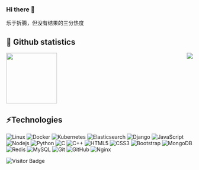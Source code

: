 ### Hi there 👋

<!--
**kidlo-th/kidlo-th** is a ✨ _special_ ✨ repository because its `README.md` (this file) appears on your GitHub profile.

Here are some ideas to get you started:

- 🔭 I’m currently working on ...
- 🌱 I’m currently learning ...
- 👯 I’m looking to collaborate on ...
- 🤔 I’m looking for help with ...
- 💬 Ask me about ...
- 📫 How to reach me: ...
- 😄 Pronouns: ...
- ⚡ Fun fact: ...
-->


乐于折腾，但没有结果的三分热度
<!--
[![Linkedin Badge](https://img.shields.io/badge/-ludehsar-blue?style=flat-square&logo=Linkedin&logoColor=white&link=https://www.linkedin.com/in/ludehsar/)](https://www.linkedin.com/in/ludehsar/)
[![Medium Badge](https://img.shields.io/badge/rashedul-alam-12100E?style=flat-square&logo=medium&logoColor=white&link=https://rashedul-alam.medium.com/)](https://rashedul-alam.medium.com/)
[![Gmail Badge](https://img.shields.io/badge/-mdraanik12@gmail.com-c14438?style=flat-square&logo=Gmail&logoColor=white&link=mailto:mdraanik12@gmail.com)](mailto:mdraanik12@gmail.com)
[![Facebook Badge](https://img.shields.io/badge/rashedul.alam.anik.2-1877F2?style=flat-square&logo=facebook&logoColor=white&link=https://www.facebook.com/rashedul.alam.anik.2/)](https://www.facebook.com/rashedul.alam.anik.2/)
-->

## 📇 Github statistics
<!--![](https://github-readme-stats.vercel.app/api?username=kidlo-th&count_private=true&show_icons=true&include_all_commits=true)-->
<!--![Top Langs](https://github-readme-stats.vercel.app/api/top-langs/?username=kidlo-th&hide=TeX&layout=compact)-->
<div style="display: flex; justify-content: space-between;">
    <div> 
        <img height="137px" src="https://github-readme-stats.vercel.app/api?username=kidlo-th&hide_title=true&hide_border=true&show_icons=trueline_height=21&text_color=000&icon_color=000&bg_color=0,ea6161,ffc64d,fffc4d,52fa5a&theme=graywhite" /> 
    </div>
    <div> 
        <img src="https://github-readme-stats.vercel.app/api/top-langs/?username=kidlo-th&hide_title=true&hide_border=true&layout=compact&langs_count=6&text_color=000&icon_color=fff&bg_color=0,52fa5a,4dfcff,c64dff&theme=graywhite" /> 
    </div>
</div>



## ⚡Technologies

![Linux](https://img.shields.io/badge/-Linux-black?style=flat-square&logo=Linux)
![Docker](https://img.shields.io/badge/-Docker-black?style=flat-square&logo=Docker)
![Kubernetes](https://img.shields.io/badge/-Kubernetes-black?style=flat-square&logo=Kubernetes)
![Elasticsearch](https://img.shields.io/badge/-Elasticsearch-black?style=flat-square&logo=Elasticsearch)
![Django](https://img.shields.io/badge/-Django-black?style=flat-square&logo=Django)
![JavaScript](https://img.shields.io/badge/-JavaScript-black?style=flat-square&logo=javascript)
![Nodejs](https://img.shields.io/badge/-Nodejs-black?style=flat-square&logo=Node.js)
![Python](https://img.shields.io/badge/-Python-black?style=flat-square&logo=Python)
![C](https://img.shields.io/badge/-C-00599C?style=flat-square&logo=C)
![C++](https://img.shields.io/badge/-C++-00599C?style=flat-square&logo=c)
![HTML5](https://img.shields.io/badge/-HTML5-E34F26?style=flat-square&logo=html5&logoColor=white)
![CSS3](https://img.shields.io/badge/-CSS3-1572B6?style=flat-square&logo=css3)
![Bootstrap](https://img.shields.io/badge/-Bootstrap-563D7C?style=flat-square&logo=bootstrap)
![MongoDB](https://img.shields.io/badge/-MongoDB-black?style=flat-square&logo=mongodb)
![Redis](https://img.shields.io/badge/-Redis-black?style=flat-square&logo=Redis)
![MySQL](https://img.shields.io/badge/-MySQL-black?style=flat-square&logo=mysql)
![Git](https://img.shields.io/badge/-Git-black?style=flat-square&logo=git)
![GitHub](https://img.shields.io/badge/-GitHub-181717?style=flat-square&logo=github)
![Nginx](https://img.shields.io/badge/-Nginx-181717?style=flat-square&logo=Nginx&logoColor=green)
<!--![PostgreSQL](https://img.shields.io/badge/-PostgreSQL-336791?style=flat-square&logo=postgresql)-->
<!--![GitLab](https://img.shields.io/badge/-GitLab-FCA121?style=flat-square&logo=gitlab)-->
<!--![BitBucket](https://img.shields.io/badge/-BitBucket-darkblue?style=flat-square&logo=bitbucket)-->
<!--![React](https://img.shields.io/badge/-React-black?style=flat-square&logo=react)-->
<!--![TypeScript](https://img.shields.io/badge/-TypeScript-007ACC?style=flat-square&logo=typescript)-->
<!--![GraphQL](https://img.shields.io/badge/-GraphQL-E10098?style=flat-square&logo=graphql)-->
<!--![Apollo GraphQL](https://img.shields.io/badge/-Apollo%20GraphQL-311C87?style=flat-square&logo=apollo-graphql)-->
<!--![Heroku](https://img.shields.io/badge/-Heroku-430098?style=flat-square&logo=heroku)-->
<!--![Amazon AWS](https://img.shields.io/badge/Amazon%20AWS-232F3E?style=flat-square&logo=amazon-aws)-->



![Visitor Badge](https://visitor-badge.laobi.icu/badge?page_id=kidlo-th.kidlo-th)
